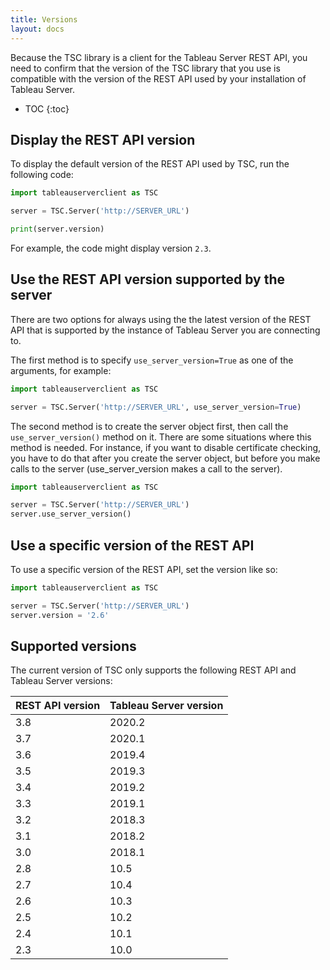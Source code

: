 ```yaml
---
title: Versions
layout: docs
---
```


Because the TSC library is a client for the Tableau Server REST API, you need to confirm that the version of the TSC
library that you use is compatible with the version of the REST API used by your installation of Tableau Server.

* TOC
{:toc}

## Display the REST API version

To display the default version of the REST API used by TSC, run the following code:

```py
import tableauserverclient as TSC

server = TSC.Server('http://SERVER_URL')

print(server.version)
```

For example, the code might display version `2.3`. 

## Use the REST API version supported by the server

There are two options for always using the the latest version of the REST API that is supported by the instance of Tableau Server you are connecting to.

The first method is to specify `use_server_version=True` as one of the arguments, for example:

```py
import tableauserverclient as TSC

server = TSC.Server('http://SERVER_URL', use_server_version=True)
```

The second method is to create the server object first, then call the `use_server_version()` method on it. There are some situations where this method is needed. For instance, if you want to disable certificate checking, you have to do that after you create the server object, but before you make calls to the server (use_server_version makes a call to the server).

```py
import tableauserverclient as TSC

server = TSC.Server('http://SERVER_URL')
server.use_server_version()
```

## Use a specific version of the REST API

To use a specific version of the REST API, set the version like so:

```py
import tableauserverclient as TSC

server = TSC.Server('http://SERVER_URL')
server.version = '2.6'

```

## Supported versions

The current version of TSC only supports the following REST API and Tableau Server versions:

|REST API version|Tableau Server version|
|---|---|
|3.8|2020.2|
|3.7|2020.1|
|3.6|2019.4|
|3.5|2019.3|
|3.4|2019.2|
|3.3|2019.1|
|3.2|2018.3|
|3.1|2018.2|
|3.0|2018.1|
|2.8|10.5|
|2.7|10.4|
|2.6|10.3|
|2.5|10.2|
|2.4|10.1|
|2.3|10.0|

